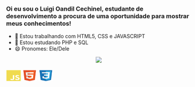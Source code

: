 ### Oi eu sou o Luigi Oandil Cechinel, estudante de desenvolvimento a procura de uma oportunidade para mostrar meus conhecimentos!

- 🔭 Estou trabalhando com HTML5, CSS e JAVASCRIPT
- 🌱 Estou estudando PHP e SQL
- 😄 Pronomes: Ele/Dele

<div align="center">
  <a href="https://github.com/LuigiOC">
  <img height="180em" src="https://github-readme-stats.vercel.app/api?username=LuigiOC&show_icons=true&theme=dracula&include_all_commits=true&count_private=true"/>

</div>
<div style="display: inline-block"><br>
  <img align="center" alt="Luigi-Js" height="30" width="40" src="https://raw.githubusercontent.com/devicons/devicon/master/icons/javascript/javascript-plain.svg">
  <img align="center" alt="Luigi-HTML" height="30" width="40" src="https://raw.githubusercontent.com/devicons/devicon/master/icons/html5/html5-original.svg">
  <img align="center" alt="Luigi-CSS" height="30" width="40" src="https://raw.githubusercontent.com/devicons/devicon/master/icons/css3/css3-original.svg">
  
</div>
  
 
<div> 
  
 
</div>

